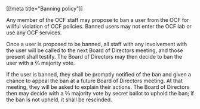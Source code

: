 [[!meta title="Banning policy"]]

<!-- As established by BoD on October 31, 2016 -->

Any member of the OCF staff may propose to ban a user from the OCF for willful
violation of OCF policies. Banned users may not enter the OCF lab or use any
OCF services.

Once a user is proposed to be banned, all staff with any involvement with the
user will be called to the next Board of Directors meeting, and those present
shall testify. The Board of Directors may then decide to ban the user with a ⅔
majority vote.

If the user is banned, they shall be promptly notified of the ban and given a
chance to appeal the ban at a future Board of Directors meeting. At that
meeting, they will be asked to explain their actions. The Board of Directors
then may decide with a ⅔ majority vote by secret ballot to uphold the ban; if
the ban is not upheld, it shall be rescinded.
